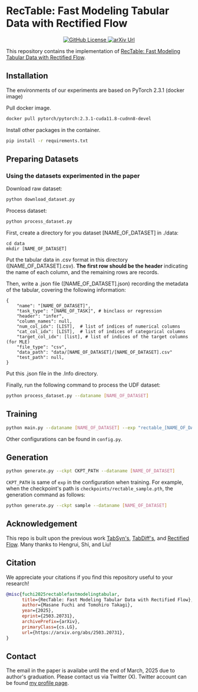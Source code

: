 # RecTable: Fast Modeling Tabular Data with Rectified Flow

<p align="center">
  <a href="https://github.com/fmp453/rectable/blob/main/LICENSE">
    <img alt="GitHub License" src="https://img.shields.io/badge/license-Apache 2.0-green">
  </a>
  <a href="https://arxiv.org/abs/2503.20731">
    <img alt="arXiv Url" src="https://img.shields.io/badge/cs.LG-2503.20731-B31B1B.svg">
  </a>
</p>

This repository contains the implementation of [RecTable: Fast Modeling Tabular Data with Rectified Flow](https://arxiv.org/abs/2503.20731).


## Installation
The environments of our experiments are based on PyTorch 2.3.1 (docker image)

Pull docker image.

```bash
docker pull pytorch/pytorch:2.3.1-cuda11.8-cudnn8-devel
```

Install other packages in the container.
```bash
pip install -r requirements.txt
```

## Preparing Datasets
### Using the datasets experimented in the paper
Download raw dataset:

```bash
python download_dataset.py
```

Process dataset:
```bash
python process_dataset.py
```

First, create a directory for you dataset [NAME_OF_DATASET] in ./data:
```
cd data
mkdir [NAME_OF_DATASET]
```

Put the tabular data in .csv format in this directory ([NAME_OF_DATASET].csv). **The first row should be the header** indicating the name of each column, and the remaining rows are records.

Then, write a .json file ([NAME_OF_DATASET].json) recording the metadata of the tabular, covering the following information:
```
{
    "name": "[NAME_OF_DATASET]",
    "task_type": "[NAME_OF_TASK]", # binclass or regression
    "header": "infer",
    "column_names": null,
    "num_col_idx": [LIST],  # list of indices of numerical columns
    "cat_col_idx": [LIST],  # list of indices of categorical columns
    "target_col_idx": [list], # list of indices of the target columns (for MLE)
    "file_type": "csv",
    "data_path": "data/[NAME_OF_DATASET]/[NAME_OF_DATASET].csv"
    "test_path": null,
}
```
Put this .json file in the .Info directory.

Finally, run the following command to process the UDF dataset:

```bash
python process_dataset.py --dataname [NAME_OF_DATASET]
```

## Training 

```bash
python main.py --dataname [NAME_OF_DATASET] --exp "rectable_[NAME_OF_DATASET]"
```

Other configurations can be found in `config.py`.

## Generation

```bash
python generate.py --ckpt CKPT_PATH --dataname [NAME_OF_DATASET] 
```

`CKPT_PATH` is same of `exp` in the configuration when training. For example, when the checkpoint's path is `checkpoints/rectable_sample.pth`, the generation command as follows:
```bash
python generate.py --ckpt sample --dataname [NAME_OF_DATASET]
```


## Acknowledgement
This repo is built upon the previous work [TabSyn's](https://github.com/amazon-science/tabsyn), [TabDiff's](https://github.com/MinkaiXu/TabDiff), and [Rectified Flow](https://github.com/gnobitab/RectifiedFlow). Many thanks to Hengrui, Shi, and Liu!

## Citation
We appreciate your citations if you find this repository useful to your research!

```bibtex
@misc{fuchi2025rectablefastmodelingtabular,
      title={RecTable: Fast Modeling Tabular Data with Rectified Flow}, 
      author={Masane Fuchi and Tomohiro Takagi},
      year={2025},
      eprint={2503.20731},
      archivePrefix={arXiv},
      primaryClass={cs.LG},
      url={https://arxiv.org/abs/2503.20731}, 
}
```

## Contact
The email in the paper is availabe until the end of March, 2025 due to author's graduation. Please contact us via Twitter (X). Twitter account can be found [my profile page](https://github.com/fmp453).
